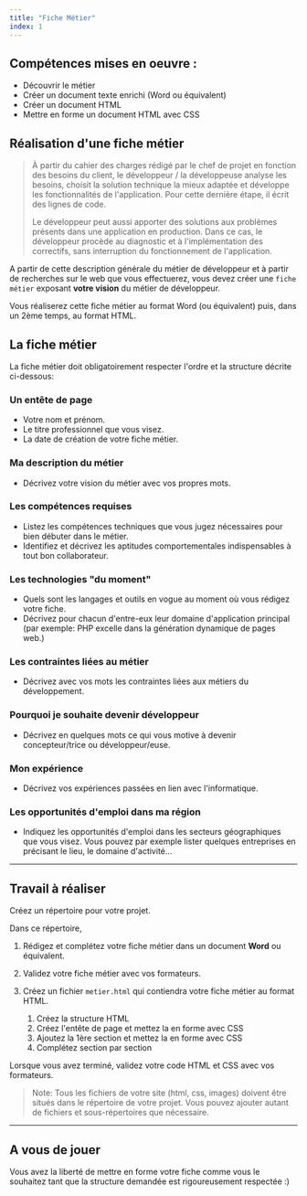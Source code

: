 ```yaml
---
title: "Fiche Métier"
index: 1
---
```


## Compétences mises en oeuvre : 
- Découvrir le métier
- Créer un document texte enrichi (Word ou équivalent)
- Créer un document HTML
- Mettre en forme un document HTML avec CSS


## Réalisation d'une fiche métier

> À partir du cahier des charges rédigé par le chef de projet en fonction des besoins du client, le développeur / la développeuse analyse les besoins, choisit la solution technique la mieux adaptée et développe les fonctionnalités de l'application. Pour cette dernière étape, il écrit des lignes de code.
>
> Le développeur peut aussi apporter des solutions aux problèmes présents dans une application en production. Dans ce cas, le développeur procède au diagnostic et à l'implémentation des correctifs, sans interruption du fonctionnement de l'application.

A partir de cette description générale du métier de développeur et à partir de recherches sur le web que vous effectuerez, vous devez créer une `fiche métier` exposant **votre vision** du métier de développeur. 

Vous réaliserez cette fiche métier au format Word (ou équivalent) puis, dans un 2ème temps, au format HTML.


## La fiche métier

La fiche métier doit obligatoirement respecter l'ordre et la structure décrite ci-dessous: 

### Un entête de page 
- Votre nom et prénom.
- Le titre professionnel que vous visez.
- La date de création de votre fiche métier.

### Ma description du métier
- Décrivez votre vision du métier avec vos propres mots.

### Les compétences requises
- Listez les compétences techniques que vous jugez nécessaires pour bien débuter dans le métier.
- Identifiez et décrivez les aptitudes comportementales indispensables à tout bon collaborateur.

### Les technologies "du moment"
- Quels sont les langages et outils en vogue au moment où vous rédigez votre fiche. 
- Décrivez pour chacun d'entre-eux leur domaine d'application principal (par exemple: PHP excelle dans la génération dynamique de pages web.)

### Les contraintes liées au métier
- Décrivez avec vos mots les contraintes liées aux métiers du développement.

### Pourquoi je souhaite devenir développeur
- Décrivez en quelques mots ce qui vous motive à devenir concepteur/trice ou développeur/euse.

### Mon expérience
- Décrivez vos expériences passées en lien avec l'informatique.

### Les opportunités d'emploi dans ma région
- Indiquez les opportunités d'emploi dans les secteurs géographiques que vous visez. Vous pouvez par exemple lister quelques entreprises en précisant le lieu, le domaine d'activité...



--- 

## Travail à réaliser

Créez un répertoire pour votre projet.

Dans ce répertoire,

1. Rédigez et complétez votre fiche métier dans un document **Word** ou équivalent.

2. Validez votre fiche métier avec vos formateurs.

3. Créez un fichier `metier.html` qui contiendra votre fiche métier au format HTML.
    1. Créez la structure HTML
    2. Créez l'entête de page et mettez la en forme avec CSS
    2. Ajoutez la 1ère section et mettez la en forme avec CSS
    3. Complétez section par section

Lorsque vous avez terminé, validez votre code HTML et CSS avec vos formateurs.

> Note: Tous les fichiers de votre site (html, css, images) doivent être situés dans le répertoire de votre projet. Vous pouvez ajouter autant de fichiers et sous-répertoires que nécessaire.

---

## A vous de jouer 

Vous avez la liberté de mettre en forme votre fiche comme vous le souhaitez tant que la structure demandée est rigoureusement respectée :)

